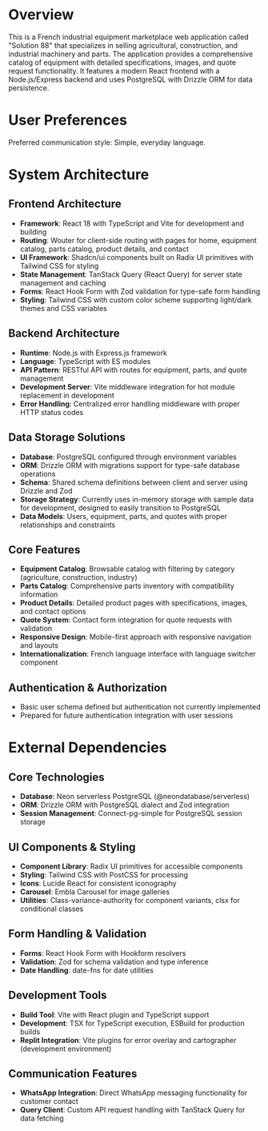 # Overview

This is a French industrial equipment marketplace web application called "Solution 88" that specializes in selling agricultural, construction, and industrial machinery and parts. The application provides a comprehensive catalog of equipment with detailed specifications, images, and quote request functionality. It features a modern React frontend with a Node.js/Express backend and uses PostgreSQL with Drizzle ORM for data persistence.

# User Preferences

Preferred communication style: Simple, everyday language.

# System Architecture

## Frontend Architecture
- **Framework**: React 18 with TypeScript and Vite for development and building
- **Routing**: Wouter for client-side routing with pages for home, equipment catalog, parts catalog, product details, and contact
- **UI Framework**: Shadcn/ui components built on Radix UI primitives with Tailwind CSS for styling
- **State Management**: TanStack Query (React Query) for server state management and caching
- **Forms**: React Hook Form with Zod validation for type-safe form handling
- **Styling**: Tailwind CSS with custom color scheme supporting light/dark themes and CSS variables

## Backend Architecture
- **Runtime**: Node.js with Express.js framework
- **Language**: TypeScript with ES modules
- **API Pattern**: RESTful API with routes for equipment, parts, and quote management
- **Development Server**: Vite middleware integration for hot module replacement in development
- **Error Handling**: Centralized error handling middleware with proper HTTP status codes

## Data Storage Solutions
- **Database**: PostgreSQL configured through environment variables
- **ORM**: Drizzle ORM with migrations support for type-safe database operations
- **Schema**: Shared schema definitions between client and server using Drizzle and Zod
- **Storage Strategy**: Currently uses in-memory storage with sample data for development, designed to easily transition to PostgreSQL
- **Data Models**: Users, equipment, parts, and quotes with proper relationships and constraints

## Core Features
- **Equipment Catalog**: Browsable catalog with filtering by category (agriculture, construction, industry)
- **Parts Catalog**: Comprehensive parts inventory with compatibility information
- **Product Details**: Detailed product pages with specifications, images, and contact options
- **Quote System**: Contact form integration for quote requests with validation
- **Responsive Design**: Mobile-first approach with responsive navigation and layouts
- **Internationalization**: French language interface with language switcher component

## Authentication & Authorization
- Basic user schema defined but authentication not currently implemented
- Prepared for future authentication integration with user sessions

# External Dependencies

## Core Technologies
- **Database**: Neon serverless PostgreSQL (@neondatabase/serverless)
- **ORM**: Drizzle ORM with PostgreSQL dialect and Zod integration
- **Session Management**: Connect-pg-simple for PostgreSQL session storage

## UI Components & Styling
- **Component Library**: Radix UI primitives for accessible components
- **Styling**: Tailwind CSS with PostCSS for processing
- **Icons**: Lucide React for consistent iconography
- **Carousel**: Embla Carousel for image galleries
- **Utilities**: Class-variance-authority for component variants, clsx for conditional classes

## Form Handling & Validation
- **Forms**: React Hook Form with Hookform resolvers
- **Validation**: Zod for schema validation and type inference
- **Date Handling**: date-fns for date utilities

## Development Tools
- **Build Tool**: Vite with React plugin and TypeScript support
- **Development**: TSX for TypeScript execution, ESBuild for production builds
- **Replit Integration**: Vite plugins for error overlay and cartographer (development environment)

## Communication Features
- **WhatsApp Integration**: Direct WhatsApp messaging functionality for customer contact
- **Query Client**: Custom API request handling with TanStack Query for data fetching